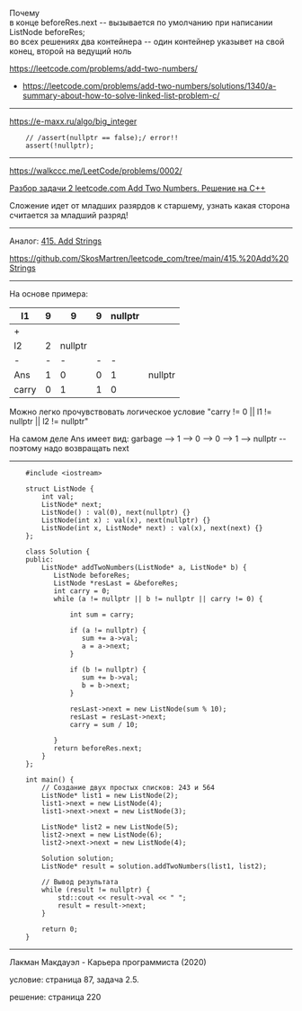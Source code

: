 

Почему  
в конце beforeRes.next -- вызывается по умолчанию при написании ListNode beforeRes;  
во всех решениях два контейнера -- один контейнер указывет на свой конец, второй на ведущий ноль   


https://leetcode.com/problems/add-two-numbers/

- https://leetcode.com/problems/add-two-numbers/solutions/1340/a-summary-about-how-to-solve-linked-list-problem-c/

________

https://e-maxx.ru/algo/big_integer

        // /assert(nullptr == false);/ error!!
        assert(!nullptr);
        
________

https://walkccc.me/LeetCode/problems/0002/

[Разбор задачи 2 leetcode.com Add Two Numbers. Решение на C++](https://www.youtube.com/watch?v=QflftNTHeeE)

Сложение идет от младших разярдов к старшему, узнать какая сторона считается за младший разряд!

________

Аналог: [415. Add Strings](https://leetcode.com/problems/add-strings/description/)

https://github.com/SkosMartren/leetcode_com/tree/main/415.%20Add%20Strings


________

На основе примера:

|  l1 	| 9 	| 9 	| 9 	|nullptr|   	|
|---	|---	|---	|---	|---	|:-:	|
| + 	|   	|   	|   	|   	|   	|
|  l2 	| 2  	|nullptr|  	|   	|   	|
| - 	| - 	| - 	| - 	| - 	|   	|
|  Ans	| 1 	| 0 	| 0 	|  1 	|nullptr|
|carry  | 0 	| 1 	| 1 	|  0 	|   	|

Можно легко прочувствовать логическое условие "carry != 0 || l1 != nullptr || l2 != nullptr"

На самом деле Ans имеет вид: garbage --> 1 --> 0  --> 0  --> 1  --> nullptr -- поэтому надо возвращать next
____

        #include <iostream>
        
        struct ListNode {
            int val;
            ListNode* next;
            ListNode() : val(0), next(nullptr) {}
            ListNode(int x) : val(x), next(nullptr) {}
            ListNode(int x, ListNode* next) : val(x), next(next) {}
        };
        
        class Solution {
        public:
            ListNode* addTwoNumbers(ListNode* a, ListNode* b) { 
               ListNode beforeRes;
               ListNode *resLast = &beforeRes;
               int carry = 0;
               while (a != nullptr || b != nullptr || carry != 0) {
                 
                   int sum = carry;
                 
                   if (a != nullptr) { 
                      sum += a->val;
                      a = a->next;
                   }
                 
                   if (b != nullptr) { 
                      sum += b->val;
                      b = b->next;
                   }
                 
                   resLast->next = new ListNode(sum % 10); 
                   resLast = resLast->next;
                   carry = sum / 10;
                 
               }
               return beforeRes.next;
            }
        };
        
        int main() {
            // Создание двух простых списков: 243 и 564
            ListNode* list1 = new ListNode(2);
            list1->next = new ListNode(4);
            list1->next->next = new ListNode(3);
        
            ListNode* list2 = new ListNode(5);
            list2->next = new ListNode(6);
            list2->next->next = new ListNode(4);
        
            Solution solution;
            ListNode* result = solution.addTwoNumbers(list1, list2);
        
            // Вывод результата
            while (result != nullptr) {
                std::cout << result->val << " ";
                result = result->next;
            }
        
            return 0;
        }

_____

Лакман Макдауэл - Карьера программиста (2020)

условие: страница 87, задача 2.5.

решение: страница 220

